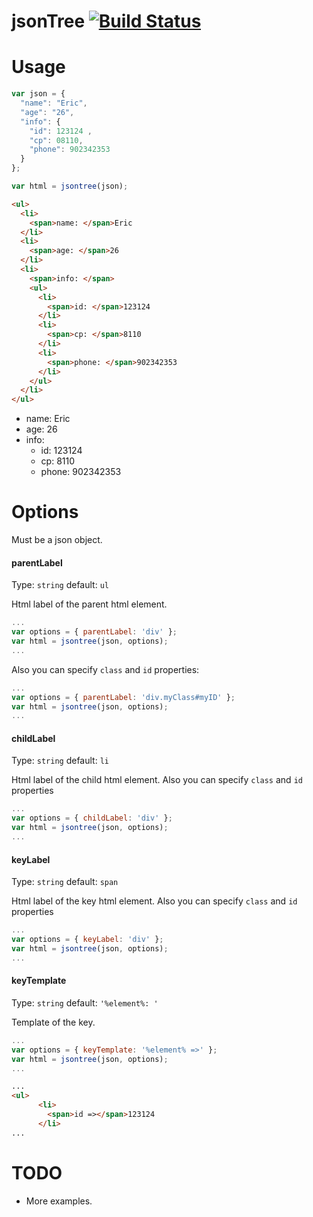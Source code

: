 # jsonTree [![Build Status](https://travis-ci.org/trico/jsonTree.png?branch=master)](https://travis-ci.org/trico/jsonTree)

# Usage
```js
var json = { 
  "name": "Eric", 
  "age": "26", 
  "info": {
    "id": 123124 ,
    "cp": 08110, 
    "phone": 902342353
  }
};

var html = jsontree(json);
```
```html
<ul>
  <li>
    <span>name: </span>Eric
  </li>
  <li>
    <span>age: </span>26
  </li>
  <li>
    <span>info: </span>
    <ul>
      <li>
        <span>id: </span>123124
      </li>
      <li>
        <span>cp: </span>8110
      </li>
      <li>
        <span>phone: </span>902342353
      </li>
    </ul>
  </li>
</ul>
```
<ul><li><span>name: </span>Eric</li><li><span>age: </span>26</li><li><span>info: </span><ul><li><span>id: </span>123124</li><li><span>cp: </span>8110</li><li><span>phone: </span>902342353</li></ul></li></ul>

# Options
Must be a json object.

#### parentLabel
Type: `string`
default: `ul`

Html label of the parent html element.

```js
...
var options = { parentLabel: 'div' };
var html = jsontree(json, options);
...
```

Also you can specify `class` and `id` properties:

```js
...
var options = { parentLabel: 'div.myClass#myID' };
var html = jsontree(json, options);
...
```

#### childLabel
Type: `string`
default: `li`

Html label of the child html element. Also you can specify `class` and `id` properties

```js
...
var options = { childLabel: 'div' };
var html = jsontree(json, options);
...
```

#### keyLabel
Type: `string`
default: `span`

Html label of the key html element. Also you can specify `class` and `id` properties

```js
...
var options = { keyLabel: 'div' };
var html = jsontree(json, options);
...
```

#### keyTemplate
Type: `string`
default: `'%element%: '`

Template of the key.

```js
...
var options = { keyTemplate: '%element% =>' };
var html = jsontree(json, options);
...
```

```html
...
<ul>
      <li>
        <span>id =></span>123124
      </li>
...
```

# TODO
- More examples.